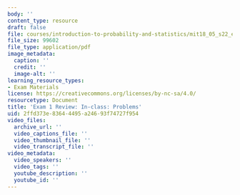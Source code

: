 ```yaml
---
body: ''
content_type: resource
draft: false
file: courses/introduction-to-probability-and-statistics/mit18_05_s22_exam1_rev_pset.pdf
file_size: 99602
file_type: application/pdf
image_metadata:
  caption: ''
  credit: ''
  image-alt: ''
learning_resource_types:
- Exam Materials
license: https://creativecommons.org/licenses/by-nc-sa/4.0/
resourcetype: Document
title: 'Exam 1 Review: In-class: Problems'
uid: 2ffd373e-8364-4495-a246-93f74727f954
video_files:
  archive_url: ''
  video_captions_file: ''
  video_thumbnail_file: ''
  video_transcript_file: ''
video_metadata:
  video_speakers: ''
  video_tags: ''
  youtube_description: ''
  youtube_id: ''
---
```

